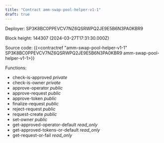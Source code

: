 ```yaml
---
title: "Contract amm-swap-pool-helper-v1-1"
draft: true
---
```

Deployer: SP3K8BC0PPEVCV7NZ6QSRWPQ2JE9E5B6N3PA0KBR9


 



Block height: 144307 (2024-03-27T17:31:30.000Z)

Source code: {{<contractref "amm-swap-pool-helper-v1-1" SP3K8BC0PPEVCV7NZ6QSRWPQ2JE9E5B6N3PA0KBR9 amm-swap-pool-helper-v1-1>}}

Functions:

* check-is-approved _private_
* check-is-owner _private_
* approve-operator _public_
* approve-request _public_
* approve-token _public_
* finalize-request _public_
* reject-request _public_
* request-create _public_
* set-owner _public_
* get-approved-operator-default _read_only_
* get-approved-tokens-or-default _read_only_
* get-request-or-fail _read_only_

